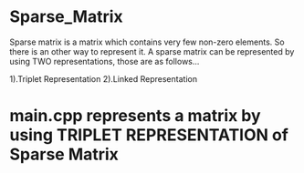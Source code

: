 # Sparse_Matrix
Sparse matrix is a matrix which contains very few non-zero elements. So there is an other way to represent it.
A sparse matrix can be represented by using TWO representations, those are as follows...

1).Triplet Representation
2).Linked Representation

# main.cpp represents a matrix by using TRIPLET REPRESENTATION of Sparse Matrix
